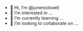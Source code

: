 - 👋 Hi, I’m @junerockwell
- 👀 I’m interested in ...
- 🌱 I’m currently learning ...
- 💞️ I’m looking to collaborate on ...

<!---
junerockwell/junerockwell is a ✨ special ✨ repository because its `README.md` (this file) appears on your GitHub profile.
You can click the Preview link to take a look at your changes.
--->
